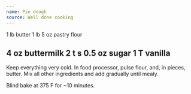 ```yaml
---
name: Pie dough
source: Well done cooking
---
```

1 lb butter
1 lb 5 oz pastry flour

4 oz buttermilk
2 t s
0.5 oz sugar
1 T vanilla
---
Keep everything very cold.  In food processor, pulse flour, and, in pieces, butter. Mix all other ingredients and add gradually until mealy.

Blind bake at 375 F for ~10 minutes.

